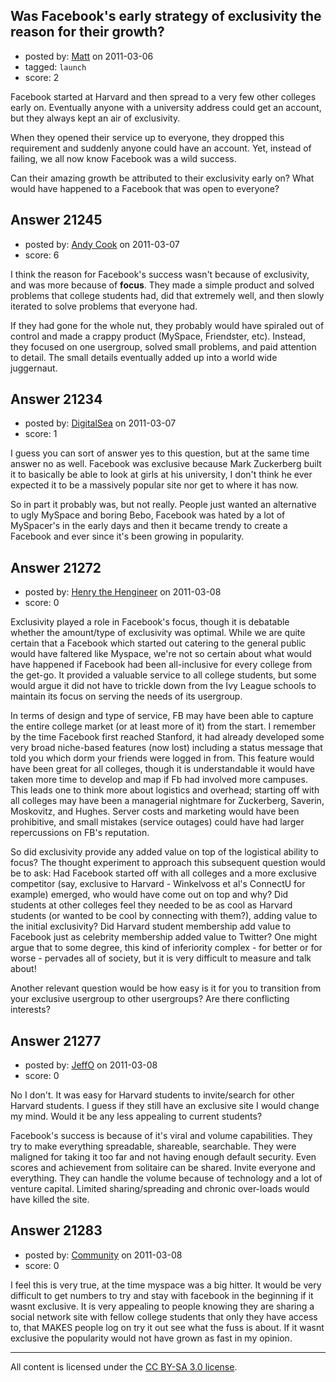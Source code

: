 ## Was Facebook's early strategy of exclusivity the reason for their growth?

- posted by: [Matt](https://stackexchange.com/users/-1/6969-matt) on 2011-03-06
- tagged: `launch`
- score: 2

Facebook started at Harvard and then spread to a very few other colleges early on.  Eventually anyone with a university address could get an account, but they always kept an air of exclusivity.

When they opened their service up to everyone, they dropped this requirement and suddenly anyone could have an account.  Yet, instead of failing, we all now know Facebook was a wild success. 

Can their amazing growth be attributed to their exclusivity early on?  What would have happened to a Facebook that was open to everyone?


## Answer 21245

- posted by: [Andy Cook](https://stackexchange.com/users/-1/6493-andy-cook) on 2011-03-07
- score: 6

I think the reason for Facebook's success wasn't because of exclusivity, and was more because of **focus**. They made a simple product and solved problems that college students had, did that extremely well, and then slowly iterated to solve problems that everyone had.

If they had gone for the whole nut, they probably would have spiraled out of control and made a crappy product (MySpace, Friendster, etc). Instead, they focused on one usergroup, solved small problems, and paid attention to detail. The small details eventually added up into a world wide juggernaut. 


## Answer 21234

- posted by: [DigitalSea](https://stackexchange.com/users/-1/7816-digitalsea) on 2011-03-07
- score: 1

I guess you can sort of answer yes to this question, but at the same time answer no as well. Facebook was exclusive because Mark Zuckerberg built it to basically be able to look at girls at his university, I don't think he ever expected it to be a massively popular site nor get to where it has now.

So in part it probably was, but not really. People just wanted an alternative to ugly MySpace and boring Bebo, Facebook was hated by a lot of MySpacer's in the early days and then it became trendy to create a Facebook and ever since it's been growing in popularity.


## Answer 21272

- posted by: [Henry the Hengineer](https://stackexchange.com/users/-1/1692-henry-the-hengineer) on 2011-03-08
- score: 0

Exclusivity played a role in Facebook's focus, though it is debatable whether the amount/type of exclusivity was optimal. While we are quite certain that a Facebook which started out catering to the general public would have faltered like Myspace, we're not so certain about what would have happened if Facebook had been all-inclusive for every college from the get-go. It provided a valuable service to all college students, but some would argue it did not have to trickle down from the Ivy League schools to maintain its focus on serving the needs of its usergroup.

In terms of design and type of service, FB may have been able to capture the entire college market (or at least more of it) from the start. I remember by the time Facebook first reached Stanford, it had already developed some very broad niche-based features (now lost) including a status message that told you which dorm your friends were logged in from. This feature would have been great for all colleges, though it is understandable it would have taken more time to develop and map if Fb had involved more campuses. This leads one to think more about logistics and overhead; starting off with all colleges may have been a managerial nightmare for Zuckerberg, Saverin, Moskovitz, and Hughes. Server costs and marketing would have been prohibitive, and small mistakes (service outages) could have had larger repercussions on FB's reputation.

So did exclusivity provide any added value on top of the logistical ability to focus?
The thought experiment to approach this subsequent question would be to ask: Had Facebook started off with all colleges and a more exclusive competitor (say, exclusive to Harvard - Winkelvoss et al's ConnectU for example) emerged, who would have come out on top and why? Did students at other colleges feel they needed to be as cool as Harvard students (or wanted to be cool by connecting with them?), adding value to the initial exclusivity? Did Harvard student membership add value to Facebook just as celebrity membership added value to Twitter? One might argue that to some degree, this kind of inferiority complex - for better or for worse - pervades all of society, but it is very difficult to measure and talk about!

Another relevant question would be how easy is it for you to transition from your exclusive usergroup to other usergroups? Are there conflicting interests?


## Answer 21277

- posted by: [JeffO](https://stackexchange.com/users/-1/1796-jeffo) on 2011-03-08
- score: 0

No I don't. It was easy for Harvard students to invite/search for other Harvard students. I guess if they still have an exclusive site I would change my mind. Would it be any less appealing to current students? 

Facebook's success is because of it's viral and volume capabilities. They try to make everything spreadable, shareable, searchable. They were maligned for taking it too far and not having enough default security. Even scores and achievement from solitaire can be shared. Invite everyone and everything. They can handle the volume because of technology and a lot of venture capital. Limited sharing/spreading and chronic over-loads would have killed the site.


## Answer 21283

- posted by: [Community](https://stackexchange.com/users/-1/-1-community) on 2011-03-08
- score: 0

I feel this is very true, at the time myspace was a big hitter. It would be very difficult to get numbers to try and stay with facebook in the beginning if it wasnt exclusive. It is very appealing to people knowing they are sharing a social network site with fellow college students that only they have access to, that MAKES people log on try it out see what the fuss is about. If it wasnt exclusive the popularity would not have grown as fast in my opinion.



---

All content is licensed under the [CC BY-SA 3.0 license](https://creativecommons.org/licenses/by-sa/3.0/).

